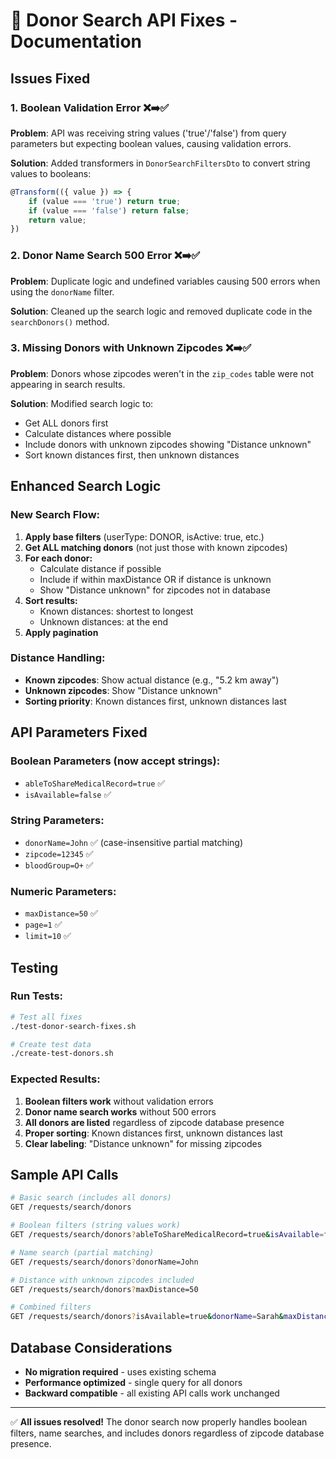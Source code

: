 # 🔧 Donor Search API Fixes - Documentation

## Issues Fixed

### 1. **Boolean Validation Error** ❌➡️✅
**Problem**: API was receiving string values ('true'/'false') from query parameters but expecting boolean values, causing validation errors.

**Solution**: Added transformers in `DonorSearchFiltersDto` to convert string values to booleans:
```typescript
@Transform(({ value }) => {
    if (value === 'true') return true;
    if (value === 'false') return false;
    return value;
})
```

### 2. **Donor Name Search 500 Error** ❌➡️✅
**Problem**: Duplicate logic and undefined variables causing 500 errors when using the `donorName` filter.

**Solution**: Cleaned up the search logic and removed duplicate code in the `searchDonors()` method.

### 3. **Missing Donors with Unknown Zipcodes** ❌➡️✅
**Problem**: Donors whose zipcodes weren't in the `zip_codes` table were not appearing in search results.

**Solution**: Modified search logic to:
- Get ALL donors first
- Calculate distances where possible
- Include donors with unknown zipcodes showing "Distance unknown"
- Sort known distances first, then unknown distances

## Enhanced Search Logic

### **New Search Flow:**

1. **Apply base filters** (userType: DONOR, isActive: true, etc.)
2. **Get ALL matching donors** (not just those with known zipcodes)
3. **For each donor:**
   - Calculate distance if possible
   - Include if within maxDistance OR if distance is unknown
   - Show "Distance unknown" for zipcodes not in database
4. **Sort results:**
   - Known distances: shortest to longest
   - Unknown distances: at the end
5. **Apply pagination**

### **Distance Handling:**

- **Known zipcodes**: Show actual distance (e.g., "5.2 km away")
- **Unknown zipcodes**: Show "Distance unknown"
- **Sorting priority**: Known distances first, unknown distances last

## API Parameters Fixed

### **Boolean Parameters** (now accept strings):
- `ableToShareMedicalRecord=true` ✅
- `isAvailable=false` ✅

### **String Parameters**:
- `donorName=John` ✅ (case-insensitive partial matching)
- `zipcode=12345` ✅
- `bloodGroup=O+` ✅

### **Numeric Parameters**:
- `maxDistance=50` ✅
- `page=1` ✅
- `limit=10` ✅

## Testing

### **Run Tests:**
```bash
# Test all fixes
./test-donor-search-fixes.sh

# Create test data
./create-test-donors.sh
```

### **Expected Results:**

1. **Boolean filters work** without validation errors
2. **Donor name search works** without 500 errors
3. **All donors are listed** regardless of zipcode database presence
4. **Proper sorting**: Known distances first, unknown distances last
5. **Clear labeling**: "Distance unknown" for missing zipcodes

## Sample API Calls

```bash
# Basic search (includes all donors)
GET /requests/search/donors

# Boolean filters (string values work)
GET /requests/search/donors?ableToShareMedicalRecord=true&isAvailable=false

# Name search (partial matching)
GET /requests/search/donors?donorName=John

# Distance with unknown zipcodes included
GET /requests/search/donors?maxDistance=50

# Combined filters
GET /requests/search/donors?isAvailable=true&donorName=Sarah&maxDistance=100
```

## Database Considerations

- **No migration required** - uses existing schema
- **Performance optimized** - single query for all donors
- **Backward compatible** - all existing API calls work unchanged

---

✅ **All issues resolved!** The donor search now properly handles boolean filters, name searches, and includes donors regardless of zipcode database presence.
